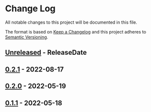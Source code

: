 # Change Log
All notable changes to this project will be documented in this file.

The format is based on [Keep a Changelog](http://keepachangelog.com/)
and this project adheres to [Semantic Versioning](http://semver.org/).

<!-- next-header -->
## [Unreleased] - ReleaseDate

## [0.2.1] - 2022-08-17

## [0.2.0] - 2022-05-19

## [0.1.1] - 2022-05-18

<!-- next-url -->
[Unreleased]: https://github.com/rust-cli/anstyle/compare/anstyle-yansi-v0.2.1...HEAD
[0.2.1]: https://github.com/rust-cli/anstyle/compare/anstyle-yansi-v0.2.0...anstyle-yansi-v0.2.1
[0.2.0]: https://github.com/rust-cli/anstyle/compare/anstyle-yansi-v0.1.1...anstyle-yansi-v0.2.0
[0.1.1]: https://github.com/rust-cli/anstyle/compare/1fd4f936999b5b3ecd5e3f0d8decb9e9c62b7f24...anstyle-yansi-v0.1.1
